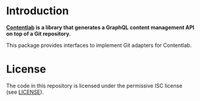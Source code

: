 # Introduction
**[Contentlab](https://contentlab.sh) is a library that generates a GraphQL content management API on top of
a Git repository.**

This package provides interfaces to implement Git adapters for Contentlab.

# License

The code in this repository is licensed under the permissive ISC license (see [LICENSE](LICENSE)).
